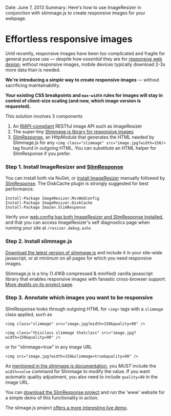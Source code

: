 Date: June 7, 2013
Summary: Here's how to use ImageResizer in conjunction with slimmage.js to create responsive images for your webpage.

# Effortless responsive images

Until recently, responsive images have been too complicated and fragile for general purpose use &mdash; despite how *essential* they are for [responsive web design](http://en.wikipedia.org/wiki/Responsive_web_design); without responsive images, mobile devices typically download 2-3x more data than is needed.

**We're introducing a *simple* way to create responsive images** &mdash; without sacrificing maintainability. 

**Your existing CSS breakpoints and `max-width` rules for images will stay in control of client-size scaling (and now, which image version is requested).**

This solution involves 3 components

1. An [RIAPI-compliant](http://riapi.org) RESTful image API such as ImageResizer
2. The super-tiny [Slimmage.js library for responsive images](https://github.com/imazen/slimmage)
3. [SlimResponse](http://github.com/imazen/slimresponse), an HttpModule that generates the HTML needed by Slimmage.js for any `<img class="slimmage" src="image.jpg?width=150/>` tag found in outgoing HTML. You can substitute an HTML helper for SlimResponse if you prefer.

### Step 1. Install ImageResizer and [SlimResponse](http://github.com/imazen/slimresponse)

You can install both via NuGet, or [install ImageResizer](/docs/install) manually followed by [SlimResponse](http://github.com/imazen/slimresponse). The DiskCache plugin is strongly suggested for best performance.


    Install-Package ImageResizer.MvcWebConfig
    Install-Package ImageResizer.DiskCache
    Install-Package Imazen.SlimResponse


Verify your [web.config has both ImageResizer and SlimResponse installed](http://github.com/imazen/slimresponse), and that you can access ImageResizer's self diagnostics page when running your site at `/resizer.debug.ashx`

### Step 2. Install slimmage.js

[Download the latest version of slimmage.js](https://github.com/imazen/slimmage) and include it in your site-wide javascript, or at minimum on all pages for which you need responsive images. 

Slimmage.js is a tiny (1.41KB compressed & minified) vanilla javascript library that enables responsive images with fanastic cross-browser support. [More deatils on its project page](https://github.com/imazen/slimmage).

### Step 3. Annotate which images you want to be responsive


SlimResponse looks through outgoing HTML for `<img>` tags with a `slimmage` class applied, such as 


    <img class="slimmage" src="image.jpg?width=150&quality=90" />

    <img class="thisclass slimmage thatclass" src="image.jpg?width=150&quality=90" />


or for "slimmage=true" in any image URL

    <img src="image.jpg?width=150&slimmage=true&quality=90" />

As [mentioned in the slimmage.js documentation](https://github.com/imazen/slimmage), you *MUST* include the `width=value` command for Slimmage to modify the value. If you want automatic quality adjustment, you also need to include `quality=90` in the image URL.


You can [download the SlimResponse project](https://github.com/imazen/slimresponse/archive/master.zip) and run the 'www' website for a simple demo of this functionality in action.

The slimage.js project [offers a more interesting live demo](http://imazen.github.io/slimmage/demo.html).




